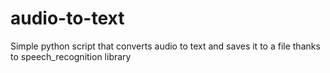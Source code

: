 # audio-to-text
Simple python script that converts audio to text and saves it to a file thanks to speech_recognition library
